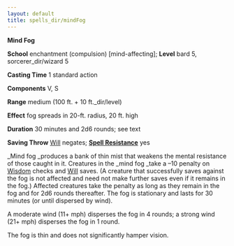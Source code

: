 ```yaml
---
layout: default
title: spells_dir/mindFog
---
```

 **Mind Fog**

**School** enchantment (compulsion) [mind-affecting]; **Level** bard 5, sorcerer_dir/wizard 5

**Casting Time** 1 standard action

**Components** V, S

**Range** medium (100 ft. + 10 ft._dir/level)

**Effect** fog spreads in 20-ft. radius, 20 ft. high

**Duration** 30 minutes and 2d6 rounds; see text

**Saving Throw** [Will](../combat#_will) negates; **[Spell Resistance](../glossary#_spell-resistance)** yes

_Mind fog _produces a bank of thin mist that weakens the mental resistance of those caught in it. Creatures in the _mind fog _take a –10 penalty on [Wisdom](../gettingStarted#_wisdom) checks and [Will](../combat#_will) saves. (A creature that successfully saves against the fog is not affected and need not make further saves even if it remains in the fog.) Affected creatures take the penalty as long as they remain in the fog and for 2d6 rounds thereafter. The fog is stationary and lasts for 30 minutes (or until dispersed by wind).

A moderate wind (11+ mph) disperses the fog in 4 rounds; a strong wind (21+ mph) disperses the fog in 1 round.

The fog is thin and does not significantly hamper vision.

